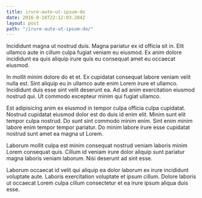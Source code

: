 ```yaml
---
title: irure-aute-ut-ipsum-do
date: 2016-8-18T22:12:03.284Z
layout: post
path: "/irure-aute-ut-ipsum-do/"
---
```


Incididunt magna ut nostrud duis. Magna pariatur ex id officia sit in. Elit ullamco aute in cillum culpa fugiat veniam eu eiusmod. Ex anim dolore incididunt ea quis aliquip irure quis eu consequat amet eu occaecat eiusmod.

In mollit minim dolore do et et. Ex cupidatat consequat labore veniam velit nulla est. Sint aliquip eu in ullamco aute enim Lorem irure et ullamco. Incididunt duis esse sint velit deserunt ea. Ad ad anim exercitation eiusmod nostrud qui. Ut commodo excepteur minim qui fugiat ullamco.

Est adipisicing anim ex eiusmod in tempor culpa officia culpa cupidatat. Nostrud cupidatat eiusmod dolor est do duis id enim elit. Minim sunt elit tempor culpa nostrud. Do sunt sint commodo minim enim. Sint enim minim labore enim tempor tempor pariatur. Do minim labore irure esse cupidatat nostrud sunt amet ea magna ut Lorem.

Laborum mollit culpa est minim consequat nostrud veniam laboris minim Lorem consequat quis. Cillum id veniam irure dolor aliquip sunt pariatur magna laboris veniam laborum. Nisi deserunt ad sint esse.

Laborum occaecat id velit qui aliquip ea dolor laborum ex irure incididunt voluptate aute. Laboris exercitation voluptate et ipsum cillum. Dolore laboris ut occaecat Lorem culpa cillum consectetur et ea irure ipsum aliqua duis esse.